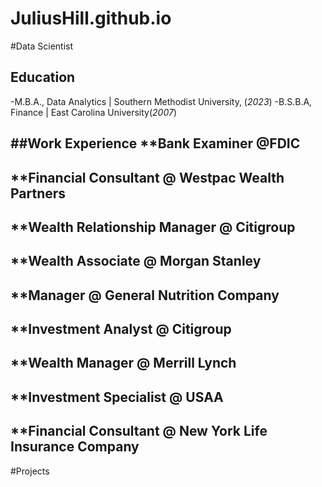 # JuliusHill.github.io
#Data Scientist

## Education
-M.B.A., Data Analytics | Southern Methodist University, (_2023_)
-B.S.B.A, Finance | East Carolina University(_2007_)

##Work Experience
**Bank Examiner @FDIC
-
**Financial Consultant @ Westpac Wealth Partners
-
**Wealth Relationship Manager @ Citigroup
-
**Wealth Associate @ Morgan Stanley
-
**Manager @ General Nutrition Company
-
**Investment Analyst @ Citigroup
-
**Wealth Manager @ Merrill Lynch
-
**Investment Specialist @ USAA
-
**Financial Consultant @ New York Life Insurance Company
-

#Projects

